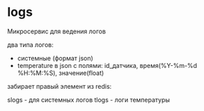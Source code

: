 # logs
Микросервис для ведения логов

два типа логов:

- системные (формат json)
- temperature в json с полями: id_датчика, время(%Y-%m-%d %H:%M:%S), значение(float)

забирает правый элемент из redis: 

slogs - для системных логов 
tlogs - логи температуры
